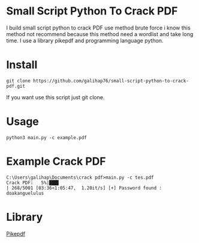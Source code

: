 # Small Script Python To Crack PDF
I build small script python to crack PDF use method brute force i know this method not recommend because this method need a wordlist and take long time. I use a library pikepdf and programming language python.

# Install
```
git clone https://github.com/galihap76/small-script-python-to-crack-pdf.git
```
If you want use this script just git clone.

# Usage
```
python3 main.py -c example.pdf
```

# Example Crack PDF
```
C:\Users\galihap\Documents\crack pdf>main.py -c tes.pdf
Crack PDF:   5%|███▌                                                              | 268/5001 [03:36<1:05:47,  1.20it/s] [+] Password found : doakanguelulus
```

# Library
<a href="https://pypi.org/project/pikepdf/">Pikepdf</a>
